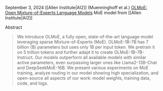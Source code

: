 September 3, 2024
[[Allen Institute|AI2]] (Muenninghoff et al.)
[OLMoE: Open Mixture-of-Experts Language Models](https://arxiv.org/abs/2409.02060)
MoE model from [[Allen Institute|AI2]]

Abstract
> We introduce OLMoE, a fully open, state-of-the-art language model leveraging sparse Mixture-of-Experts (MoE). OLMoE-1B-7B has 7 billion (B) parameters but uses only 1B per input token. We pretrain it on 5 trillion tokens and further adapt it to create OLMoE-1B-7B-Instruct. Our models outperform all available models with similar active parameters, even surpassing larger ones like Llama2-13B-Chat and DeepSeekMoE-16B. We present various experiments on MoE training, analyze routing in our model showing high specialization, and open-source all aspects of our work: model weights, training data, code, and logs.